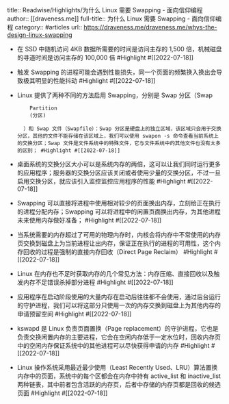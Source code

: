 title:: Readwise/Highlights/为什么 Linux 需要 Swapping - 面向信仰编程
author:: [[draveness.me]]
full-title:: 为什么 Linux 需要 Swapping - 面向信仰编程
category:: #articles
url:: https://draveness.me/draveness.me/whys-the-design-linux-swapping

- 在 SSD 中随机访问 4KB 数据所需要的时间是访问主存的 1,500 倍，机械磁盘的寻道时间是访问主存的 100,000 倍 #Highlight #[[2022-07-18]]
- 触发 Swapping 的进程可能会遇到性能损失，同一个页面的频繁换入换出会导致极其明显的性能抖动 #Highlight #[[2022-07-18]]
- Linux 提供了两种不同的方法启用 Swapping，分别是 Swap 分区（Swap 
        
          Partition
          (分区)
        
        ）和 Swap 文件（Swapfile）：Swap 分区是硬盘上的独立区域，该区域只会用于交换分区，其他的文件不能存储在该区域上，我们可以使用 swapon -s 命令查看当前系统上的交换分区；Swap 文件是文件系统中的特殊文件，它与文件系统中的其他文件也没有太多的区别； #Highlight #[[2022-07-18]]
- 桌面系统的交换分区大小可以是系统内存的两倍，这可以让我们同时运行更多的应用程序；服务器的交换分区应该关闭或者使用少量的交换分区，不过一旦启用交换分区，就应该引入监控监控应用程序的性能 #Highlight #[[2022-07-18]]
- Swapping 可以直接将进程中使用相对较少的页面换出内存，立刻给正在执行的进程分配内存；Swapping 可以将进程中的闲置页面换出内存，为其他进程未来使用内存做好准备； #Highlight #[[2022-07-18]]
- 当系统需要的内存超过了可用的物理内存时，内核会将内存中不常使用的内存页交换到磁盘上为当前进程让出内存，保证正在执行的进程的可用性，这个内存回收的过程是强制的直接内存回收（Direct Page Reclaim） #Highlight #[[2022-07-18]]
- Linux 在内存也不足时获取内存的几个常见方法：内存压缩、直接回收以及触发内存不足错误杀掉部分进程 #Highlight #[[2022-07-18]]
- 应用程序在启动阶段使用的大量内存在启动后往往都不会使用，通过后台运行的守护进程，我们可以将这部分只使用一次的内存交换到磁盘上为其他内存的申请预留空间 #Highlight #[[2022-07-18]]
- kswapd 是 Linux 负责页面置换（Page replacement）的守护进程，它也是负责交换闲置内存的主要进程，它会在空闲内存低于一定水位时，回收内存页中的空闲内存保证系统中的其他进程可以尽快获得申请的内存 #Highlight #[[2022-07-18]]
- Linux 操作系统采用最近最少使用（Least Recently Used、LRU）算法置换内存中的页面，系统中的每个区都会在内存中持有 active_list 和 inactive_list 两种链表，其中前者包含活跃的内存页，后者中存储的内存页都是回收的候选页面 #Highlight #[[2022-07-18]]